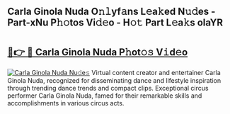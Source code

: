 ## Carla Ginola Nuda O𝚗𝚕yf𝚊ns L𝚎a𝚔ed N𝚞𝚍es - Part-xNu P𝚑𝚘tos Vi𝚍𝚎o - H𝚘𝚝 Part L𝚎a𝚔s olaYR

# <h2><a href="http://kf9orf0.oniu.top/?m=Carla+Ginola+Nuda">🔗👉 🔴 Carla Ginola Nuda P𝚑ot𝚘𝚜 V𝚒d𝚎o</a></h2>

[![Carla Ginola Nuda Nu𝚍e𝚜](https://i.imgur.com/0qMVB7G.gif)](http://kf9orf0.oniu.top/?m=Carla+Ginola+Nuda)
Virtual content creator and entertainer Carla Ginola Nuda, recognized for disseminating dance and lifestyle inspiration through trending dance trends and compact clips. Exceptional circus performer Carla Ginola Nuda, famed for their remarkable skills and accomplishments in various circus acts.  
